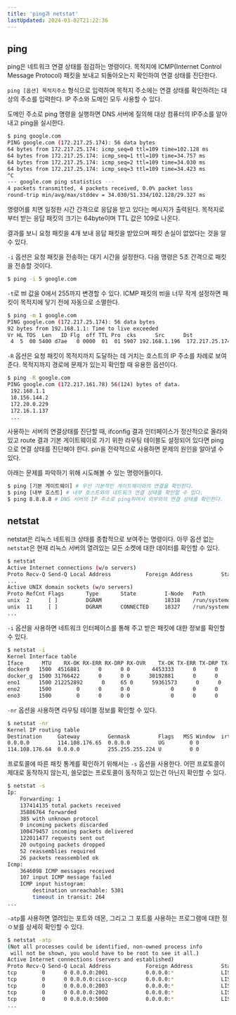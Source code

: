 ```yaml
---
title: 'ping과 netstat'
lastUpdated: 2024-03-02T21:22:36
---
```


## ping

ping은 네트워크 연결 상태를 점검하는 명령이다. 목적지에 ICMP(Internet Control Message Protocol) 패킷을 보내고 되돌아오는지 확인하여 연결 상태를 진단한다.

`ping [옵션] 목적지주소` 형식으로 입력하며 목적지 주소에는 연결 상태를 확인하려는 대상의 주소를 입력한다. IP 주소와 도메인 모두 사용할 수 있다. 

도메인 주소로 ping 명령을 실행하면 DNS 서버에 질의해 대상 컴퓨터의 IP주소를 알아내고 ping을 실시한다. 

```bash
$ ping google.com
PING google.com (172.217.25.174): 56 data bytes
64 bytes from 172.217.25.174: icmp_seq=0 ttl=109 time=102.128 ms
64 bytes from 172.217.25.174: icmp_seq=1 ttl=109 time=34.757 ms
64 bytes from 172.217.25.174: icmp_seq=2 ttl=109 time=34.030 ms
64 bytes from 172.217.25.174: icmp_seq=3 ttl=109 time=34.423 ms
^C
--- google.com ping statistics ---
4 packets transmitted, 4 packets received, 0.0% packet loss
round-trip min/avg/max/stddev = 34.030/51.334/102.128/29.327 ms
```

명령어를 치면 일정한 시간 간격으로 응답을 받고 있다는 메시지가 출력된다. 목적지로부터 받는 응답 패킷의 크기는 64byte이며 TTL 값은 109로 나온다. 

결과를 보니 요청 패킷을 4개 보내 응답 패킷을 받았으며 패킷 손실이 없었다는 것을 알 수 있다. 

`-i` 옵션은 요청 패킷을 전송하는 대기 시간을 설정한다. 다음 명령은 5초 간격으로 패킷을 전송할 것이다.

```bash
$ ping -i 5 google.com
```

`-t`로 ttl 값을 0에서 255까지 변경할 수 있다. ICMP 패킷의 ttl을 너무 작게 설정하면 패킷이 목적지에 닿기 전에 자동으로 소멸한다.

```bash
$ ping -m 1 google.com
PING google.com (172.217.25.174): 56 data bytes
92 bytes from 192.168.1.1: Time to live exceeded
Vr HL TOS  Len   ID Flg  off TTL Pro  cks      Src      Dst
 4  5  00 5400 d7ae   0 0000  01  01 5907 192.168.1.196  172.217.25.174 
```

`-R` 옵션은 요청 패킷이 목적지까지 도달하는 데 거치는 호스트의 IP 주소를 차례로 보여준다. 목적지까지 경로에 문제가 있는지 확인할 때 유용한 옵션이다.

```bash
$ ping -R google.com
PING google.com (172.217.161.78) 56(124) bytes of data.
 192.168.1.1
 10.156.144.2
 172.20.0.229
 172.16.1.137
 ...
```

사용하는 서버의 연결상태를 진단할 때, ifconfig 결과 인터페이스가 정산적으로 올라와있고 route 결과 기본 게이트웨이로 가기 위한 라우팅 테이블도 설정되어 있다면 ping으로 연결 상태를 진단해야 한다. pin을 전략적으로 사용하면 문제의 원인을 알아낼 수 있다.

아래는 문제를 파악하기 위해 시도해볼 수 있는 명령어들이다.
```bash
$ ping [기본 게이트웨이] # 우선 기본적인 게이트웨이와의 연결을 확인한다.
$ ping [내부 호스트] # 내부 호스트와의 네트워크 연결 상태를 확인할 수 있다.
$ ping 8.8.8.8 # DNS 서버의 IP 주소로 ping하여서 외부와의 연결 상태를 확인한다.
```

## netstat

netstat은 리눅스 네트워크 상태를 종합적으로 보여주는 명령이다. 아무 옵션 없는 `netstat`은 현재 리눅스 서버의 열려있는 모든 소켓에 대한 데이터를 확인할 수 있다.

```bash
$ netstat
Active Internet connections (w/o servers)
Proto Recv-Q Send-Q Local Address           Foreign Address         State      
...
Active UNIX domain sockets (w/o servers)
Proto RefCnt Flags       Type       State         I-Node   Path
unix  2      [ ]         DGRAM                    18318    /run/systemd/journal/syslog
unix  11     [ ]         DGRAM      CONNECTED     18327    /run/systemd/journal/dev-log
...
```

`-i` 옵션을 사용하면 네트워크 인터페이스를 통해 주고 받은 패킷에 대한 정보를 확인할 수 있다.

```bash
$ netstat -i
Kernel Interface table
Iface      MTU    RX-OK RX-ERR RX-DRP RX-OVR    TX-OK TX-ERR TX-DRP TX-OVR Flg
docker0   1500  4516881      0      0 0       4453333      0      0      0 BMRU
docker_g  1500 31766422      0      0 0      30192881      0      0      0 BMRU
eno1      1500 212252892      0     65 0      59361573      0      0      0 BMRU
eno2      1500        0      0      0 0             0      0      0      0 BMU
eno3      1500        0      0      0 0             0      0      0      0 BMU
```

`-nr` 옵션을 사용하면 라우팅 테이블 정보를 확인할 수 있다.

```bash
$ netstat -nr
Kernel IP routing table
Destination     Gateway         Genmask         Flags   MSS Window  irtt Iface
0.0.0.0         114.108.176.65  0.0.0.0         UG        0 0          0 eno1
114.108.176.64  0.0.0.0         255.255.255.224 U         0 0          0 eno1
```

프로토콜에 따른 패킷 통계를 확인하기 위해서는 `-s` 옵션을 사용한다. 어떤 프로토콜이 제대로 동작하지 않는지, 쓸모없는 프로토콜이 동작하고 있는건 아닌지 확인할 수 있다. 

```bash
$ netstat -s
Ip:
    Forwarding: 1
    137414135 total packets received
    35886764 forwarded
    385 with unknown protocol
    0 incoming packets discarded
    100479457 incoming packets delivered
    122011477 requests sent out
    20 outgoing packets dropped
    52 reassemblies required
    26 packets reassembled ok
Icmp:
    3646098 ICMP messages received
    107 input ICMP message failed
    ICMP input histogram:
        destination unreachable: 5301
        timeout in transit: 264
...
```

`-atp`를 사용하면 열려있는 포트와 데몬, 그리고 그 포트를 사용하는 프로그램에 대한 정ㅇ보를 상세히 확인할 수 있다.
```bash
$ netstat -atp
(Not all processes could be identified, non-owned process info
 will not be shown, you would have to be root to see it all.)
Active Internet connections (servers and established)
Proto Recv-Q Send-Q Local Address           Foreign Address         State       PID/Program name    
tcp        0      0 0.0.0.0:2001            0.0.0.0:*               LISTEN      -                   
tcp        0      0 0.0.0.0:cisco-sccp      0.0.0.0:*               LISTEN      -                   
tcp        0      0 0.0.0.0:2003            0.0.0.0:*               LISTEN      -                   
tcp        0      0 0.0.0.0:2002            0.0.0.0:*               LISTEN      -                   
tcp        0      0 0.0.0.0:5000            0.0.0.0:*               LISTEN      -         
...
```